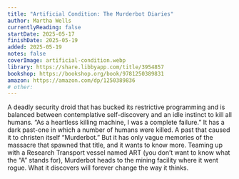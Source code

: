 ```yaml
---
title: "Artificial Condition: The Murderbot Diaries"
author: Martha Wells
currentlyReading: false
startDate: 2025-05-17
finishDate: 2025-05-19
added: 2025-05-19
notes: false
coverImage: artificial-condition.webp
library: https://share.libbyapp.com/title/3954857
bookshop: https://bookshop.org/book/9781250389831
amazon: https://amazon.com/dp/1250389836
# other: 
---
```


A deadly security droid that has bucked its restrictive programming and is balanced between contemplative self-discovery and an idle instinct to kill all humans. “As a heartless killing machine, I was a complete failure.” It has a dark past-one in which a number of humans were killed. A past that caused it to christen itself “Murderbot.” But it has only vague memories of the massacre that spawned that title, and it wants to know more. Teaming up with a Research Transport vessel named ART (you don’t want to know what the “A” stands for), Murderbot heads to the mining facility where it went rogue. What it discovers will forever change the way it thinks.  